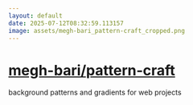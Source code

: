 ```yaml
---
layout: default
date: 2025-07-12T08:32:59.113157
image: assets/megh-bari_pattern-craft_cropped.png
---
```


# [megh-bari/pattern-craft](https://github.com/megh-bari/pattern-craft)

background patterns and gradients for web projects
